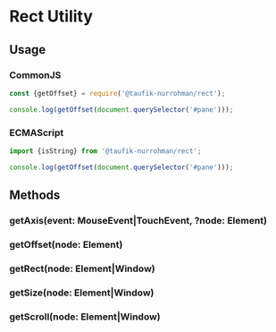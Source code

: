 Rect Utility
============

Usage
-----

### CommonJS

~~~ js
const {getOffset} = require('@taufik-nurrohman/rect');

console.log(getOffset(document.querySelector('#pane')));
~~~

### ECMAScript

~~~ js
import {isString} from '@taufik-nurrohman/rect';

console.log(getOffset(document.querySelector('#pane')));
~~~

Methods
-------

### getAxis(event: MouseEvent|TouchEvent, ?node: Element)

### getOffset(node: Element)

### getRect(node: Element|Window)

### getSize(node: Element|Window)

### getScroll(node: Element|Window)

